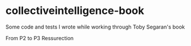 # collectiveintelligence-book
Some code and tests I wrote while working through Toby Segaran's book

From P2 to P3 
Ressurection
